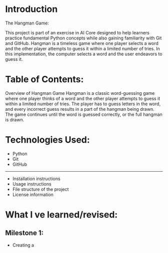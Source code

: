 # Introduction
The Hangman Game: 

This project is part of an exercise in AI Core designed to help learners practice fundamental Python concepts while also gaining familiarity with Git and GitHub. Hangman is a timeless game where one player selects a word and the other player attempts to guess it within a limited number of tries. In this implementation, the computer selects a word and the user endeavors to guess it.


# Table of Contents:

Overview of Hangman Game
Hangman is a classic word-guessing game where one player thinks of a word and the other player attempts to guess it within a limited number of tries. The player has to guess letters in the word, and every incorrect guess results in a part of the hangman being drawn. The game continues until the word is guessed correctly, or the full hangman is drawn.

# Technologies Used:
- Python
- Git
- GitHub

---
- Installation instructions
- Usage instructions
- File structure of the project
- License information

# What I ve learned/revised:

## Milestone 1:

- Creating a 